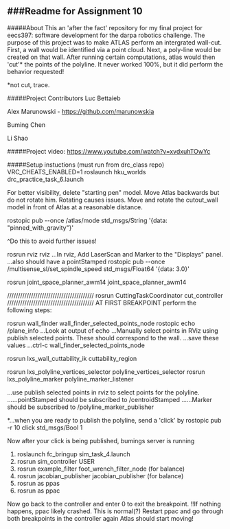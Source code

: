 ###Readme for Assignment 10
------------------------------
#####About
This an 'after the fact' repository for my final project for eecs397: software development for the darpa robotics challenge.  The purpose of this project was to make ATLAS perform an intergrated wall-cut.  First, a wall would be identified via a point cloud.  Next, a poly-line would be created on that wall.  After running certain computations, atlas would then 'cut'* the points of the polyline.  It never worked 100%, but it did perform the behavior requested!

*not cut, trace.

#####Project Contributors
Luc Bettaieb

Alex Marunowski - https://github.com/marunowskia

Buming Chen

Li Shao

#####Project video:
https://www.youtube.com/watch?v=xvdxuhTOwYc

#####Setup instuctions (must run from drc_class repo)
VRC_CHEATS_ENABLED=1 roslaunch hku_worlds drc_practice_task_6.launch

For better visibility, delete "starting pen" model.
Move Atlas backwards but do not rotate him.  Rotating causes issues.
Move and rotate the cutout_wall model in front of Atlas at a reasonable distance.

rostopic pub --once /atlas/mode std_msgs/String '{data: "pinned_with_gravity"}'

^Do this to avoid further issues!

rosrun rviz rviz
...In rviz, Add LaserScan and Marker to the "Displays" panel.
...also should have a pointStamped
rostopic pub --once /multisense_sl/set_spindle_speed std_msgs/Float64 '{data: 3.0}'

rosrun joint_space_planner_awm14 joint_space_planner_awm14 

////////////////////////////////////////
rosrun CuttingTaskCoordinator cut_controller
////////////////////////////////////////
AT FIRST BREAKPOINT perform the following steps:

rosrun wall_finder wall_finder_selected_points_node
rostopic echo /plane_info
...Look at output of echo
...Manually select points in RViz using publish selected points. These should correspond to the wall.
...save these values
...ctrl-c wall_finder_selected_points_node

rosrun lxs_wall_cuttability_ik cuttability_region

rosrun lxs_polyline_vertices_selector polyline_vertices_selector
rosrun lxs_polyline_marker polyline_marker_listener

...use publish selected points in rviz to select points for the polyline.
......pointStamped should be subscribed to /centroidStamped
......Marker should be subscribed to /polyline_marker_publisher


*...when you are ready to publish the polyline, send a 'click' by
rostopic pub -r 10 click std_msgs/Bool 1


Now after your click is being published, bumings server is running
1. roslaunch fc_bringup sim_task_4.launch 
2. rosrun sim_controller USER
3. rosrun example_filter foot_wrench_filter_node (for balance)
4. rosrun jacobian_publisher jacobian_publisher (for balance)
5. rosrun as ppas
6. rosrun as ppac


Now go back to the controller and enter 0 to exit the breakpoint.
!!If nothing happens, ppac likely crashed.  This is normal(?) Restart ppac and go through both breakpoints in the controller again
Atlas should start moving!
